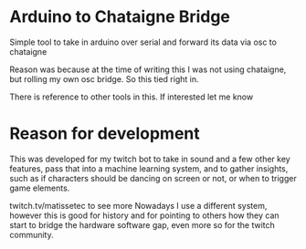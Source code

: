 # Arduino to Chataigne Bridge
Simple tool to take in arduino over serial and forward its data via osc to chataigne

Reason was because at the time of writing this I was not using chataigne, but rolling my own osc bridge. So this tied right in.

There is reference to other tools in this. If interested let me know

# Reason for development
This was developed for my twitch bot to take in sound and a few other key features, pass that into a machine learning system, and to gather insights,
such as if characters should be dancing on screen or not, or when to trigger game elements.


twitch.tv/matissetec to see more
Nowadays I use a different system, however this is good for history and for pointing to others how they can start to bridge the hardware software gap,
even more so for the twitch community.
